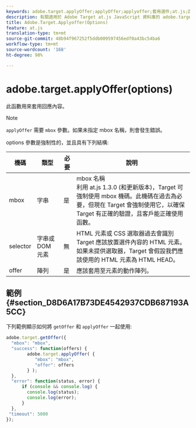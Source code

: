 ```yaml
---
keywords: adobe.target.applyOffer;applyOffer;applyoffer;套用選件;at.js;函數;函數
description: 有關適用於 Adobe Target at.js JavaScript 資料庫的 adobe.target.applyOffer(options) 函數的資訊。
title: Adobe.Target.Applyoffer(Options)
feature: at.js
translation-type: tm+mt
source-git-commit: 48b94f967252f5ddb009597456edf0a43bc54ba6
workflow-type: tm+mt
source-wordcount: '168'
ht-degree: 98%

---
```



# adobe.target.applyOffer(options)

此函數用來套用回應內容。

>[!NOTE]
>
>`applyOffer` 需要 `mbox` 參數。如果未指定 mbox 名稱，則會發生錯誤。

options 參數是強制性的，並且具有下列結構:

| 機碼 | 類型 | 必要 | 說明 |
|--- |--- |--- |--- |
| mbox | 字串 | 是 | mbox 名稱<br>利用 at.js 1.3.0 (和更新版本)，Target 可強制使用 mbox 機碼。此機碼在過去為必要，但現在 Target 會強制使用它，以確保 Target 有正確的驗證，且客戶能正確使用函數。 |
| selector | 字串或 DOM 元素 | 無 | HTML 元素或 CSS 選取器過去會識別 Target 應該放置選件內容的 HTML 元素。如果未提供選取器，Target 會假設我們應該使用的 HTML 元素為 HTML HEAD。 |
| offer | 陣列 | 是 | 應該套用至元素的動作陣列。 |

## 範例 {#section_D8D6A17B73DE4542937CDB687193A5CC}

下列範例顯示如何將 `getOffer` 和 `applyOffer` 一起使用:

```javascript
adobe.target.getOffer({   
  "mbox": "mbox",   
  "success": function(offers) {           
        adobe.target.applyOffer( {  
           "mbox": "mbox", 
           "offer": offers  
        } ); 
  },   
  "error": function(status, error) {           
      if (console && console.log) { 
        console.log(status); 
        console.log(error); 
      } 
  }, 
 "timeout": 5000 
}); 
```
